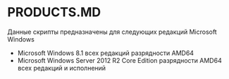 # PRODUCTS.MD

Данные скрипты предназначены для следующих редакций Microsoft Windows

- Microsoft Windows 8.1 всех редакций разрядности AMD64
- Microsoft Windows Server 2012 R2 Core Edition разрядности AMD64 всех редакций и исполнений


